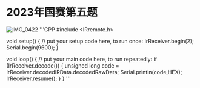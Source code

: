 # 2023年国赛第五题
![IMG_0422](https://github.com/bobbycumt/lanqiao/assets/68255033/8dd8538c-c005-48ec-babc-ba5974ecc3bc)
'''CPP
#include <IRremote.h>

void setup()
{
  // put your setup code here, to run once:
  IrReceiver.begin(2);
  Serial.begin(9600);
}

void loop()
{
  // put your main code here, to run repeatedly:
  if (IrReceiver.decode())
  {
    unsigned long code = IrReceiver.decodedIRData.decodedRawData;
    Serial.println(code,HEX);
    IrReceiver.resume();
  }
}
'''
